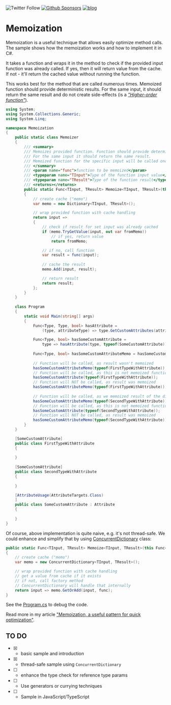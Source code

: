 ![Twitter Follow](https://img.shields.io/twitter/follow/oskar_at_net?style=social) [![Github Sponsors](https://img.shields.io/static/v1?label=Sponsor&message=%E2%9D%A4&logo=GitHub&link=https://github.com/sponsors/oskardudycz/)](https://github.com/sponsors/oskardudycz/) [![blog](https://img.shields.io/badge/blog-event--driven.io-brightgreen)](https://event-driven.io/)

# Memoization

Memoization is a useful technique that allows easily optimize method calls. The sample shows how the memoization works and how to implement it in C#.

It takes a function and wraps it in the method to check if the provided input function was already called. If yes, then it will return value from the cache. If not - it'll return the cached value without running the function.

This works best for the method that are called numerous times. Memoized function should provide deterministic results. For the same input, it should return the same result and do not create side-effects (is a _["Higher-order function"](https://en.wikipedia.org/wiki/Higher-order_function)_).

```csharp
using System;
using System.Collections.Generic;
using System.Linq;

namespace Memoization
{
    public static class Memoizer
    {
        /// <summary>
        /// Memoizes provided function. Function should provide deterministic results.
        /// For the same input it should return the same result.
        /// Memoized function for the specific input will be called once, further calls will use cache.
        /// </summary>
        /// <param name="func">function to be memoized</param>
        /// <typeparam name="TInput">Type of the function input value</typeparam>
        /// <typeparam name="TResult">Type of the function result</typeparam>
        /// <returns></returns>
        public static Func<TInput, TResult> Memoize<TInput, TResult>(this Func<TInput, TResult> func)
        {
            // create cache ("memo")
            var memo = new Dictionary<TInput, TResult>();

            // wrap provided function with cache handling
            return input =>
            {
                // check if result for set input was already cached
                if (memo.TryGetValue(input, out var fromMemo))
                    // if yes, return value
                    return fromMemo;

                // if no, call function
                var result = func(input);
                
                // cache the result
                memo.Add(input, result);

                // return result
                return result;
            };
        }
    }
	
    class Program
    {
        static void Main(string[] args)
        {
            Func<Type, Type, bool> hasAttribute =
                (type, attributeType) => type.GetCustomAttributes(attributeType, true).Any();

            Func<Type, bool> hasSomeCustomAttribute = 
                type => hasAttribute(type, typeof(SomeCustomAttribute));
            
            Func<Type, bool> hasSomeCustomAttributeMemo = hasSomeCustomAttribute.Memoize();
            
            // Function will be called, as result wasn't memoized
            hasSomeCustomAttributeMemo(typeof(FirstTypeWithAttribute));
            // Function will be called, as this is not memoized function
            hasSomeCustomAttribute(typeof(FirstTypeWithAttribute));
            // Function will NOT be called, as result was memoized
            hasSomeCustomAttributeMemo(typeof(FirstTypeWithAttribute));
            
            // Function will be called, as we memoized result of the different input value (other attribute)
            hasSomeCustomAttributeMemo(typeof(SecondTypeWithAttribute));
            // Function will be called, as this is not memoized function
            hasSomeCustomAttribute(typeof(SecondTypeWithAttribute));
            // Function will NOT be called, as result was memoized
            hasSomeCustomAttributeMemo(typeof(SecondTypeWithAttribute));
        }
    }

    [SomeCustomAttribute]
    public class FirstTypeWithAttribute
    {
        
    }
    
    [SomeCustomAttribute]
    public class SecondTypeWithAttribute
    {
        
    }

    [AttributeUsage(AttributeTargets.Class)  
    ]  
    public class SomeCustomAttribute : Attribute
    {
        
    }
}
```

Of course, above implementation is quite naive, e.g. it's not thread-safe. We could enhance and simplify that by using [ConcurrentDictionary](https://docs.microsoft.com/en-us/dotnet/standard/collections/thread-safe/how-to-add-and-remove-items) class:

```csharp
public static Func<TInput, TResult> Memoize<TInput, TResult>(this Func<TInput, TResult> func)
{
    // create cache ("memo")
    var memo = new ConcurrentDictionary<TInput, TResult>();

    // wrap provided function with cache handling
    // get a value from cache if it exists
    // if not, call factory method
    // ConcurrentDictionary will handle that internally
    return input => memo.GetOrAdd(input, func);
}
```
See the [Program.cs](./Memoization/Program.cs) to debug the code.

Read more in my article ["Memoization, a useful pattern for quick optimization"](https://event-driven.io/en/memoization_a_useful_pattern_for_quick_optimisation).

## TO DO
- [x] - basic sample and introduction
- [x] - thread-safe sample using `ConcurrentDictionary`
- [ ] - enhance the type check for reference type params
- [ ] - Use generators or currying techniques
- [ ] - Sample in JavaScript/TypeScript
